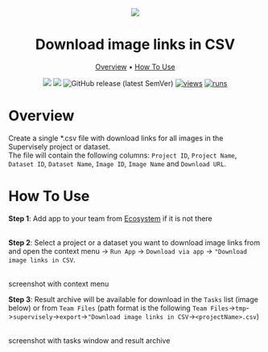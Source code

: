 <div align="center" markdown>
<img src="PLACEHOLDER"/>

# Download image links in CSV

<p align="center">
  <a href="#Overview">Overview</a> •
  <a href="#How-To-Use">How To Use</a>
</p>

[![](https://img.shields.io/badge/supervisely-ecosystem-brightgreen)](https://ecosystem.supervise.ly/apps/supervisely-ecosystem/download-images-csv)
[![](https://img.shields.io/badge/slack-chat-green.svg?logo=slack)](https://supervise.ly/slack)
![GitHub release (latest SemVer)](https://img.shields.io/github/v/release/supervisely-ecosystem/download-images-csv)
[![views](https://app.supervise.ly/img/badges/views/supervisely-ecosystem/download-images-csv.png)](https://supervise.ly)
[![runs](https://app.supervise.ly/img/badges/runs/supervisely-ecosystem/download-images-csv.png)](https://supervise.ly)

</div>

# Overview

Create a single \*.csv file with download links for all images in the Supervisely project or dataset.<br>
The file will contain the following columns: `Project ID`, `Project Name`, `Dataset ID`, `Dataset Name`, `Image ID`, `Image Name` and `Download URL`.<br>

# How To Use

**Step 1**: Add app to your team from [Ecosystem](https://ecosystem.supervise.ly/apps/download-images-csv) if it is not there<br><br>

**Step 2**: Select a project or a dataset you want to download image links from and open the context menu -> `Run App` -> `Download via app` -> `"Download image links in CSV`.<br>

<br>screenshot with context menu<br>

**Step 3**: Result archive will be available for download in the `Tasks` list (image below) or from `Team Files` (path format is the following `Team Files`->`tmp`->`supervisely`->`export`->`"Download image links in CSV`->`<projectName>.csv`)<br>

<br>screenshot with tasks window and result archive<br>
